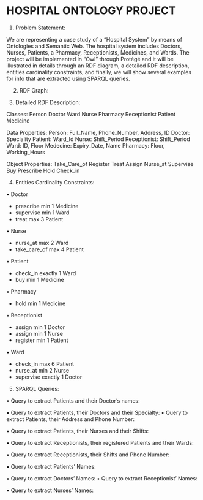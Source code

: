 # HOSPITAL ONTOLOGY PROJECT

1.	Problem Statement:

We are representing a case study of a “Hospital System” by means of Ontologies and Semantic Web. 
The hospital system includes Doctors, Nurses, Patients, a Pharmacy, Receptionists, Medicines, and Wards. 
The project will be implemented in “Owl” through Protégé and it will be illustrated in details through an RDF diagram, a detailed RDF description, entities cardinality constraints, and finally, we will show several examples for info that are extracted using SPARQL queries. 

 
2.	RDF Graph:




3.	Detailed RDF Description:

Classes:
Person
Doctor 
Ward 
Nurse 
Pharmacy
Receptionist 
Patient
Medicine

Data Properties:
Person: Full_Name, Phone_Number, Address, ID
Doctor: Speciality
Patient: Ward_Id
Nurse: Shift_Period 
Receptionist: Shift_Period
Ward: ID, Floor
Medecine: Expiry_Date, Name
Pharmacy: Floor, Working_Hours

Object Properties:
Take_Care_of
Register
Treat
Assign
Nurse_at
Supervise
Buy
Prescribe
Hold
Check_in


4.	Entities Cardinality Constraints:


•	Doctor
-	prescribe min 1 Medicine
-	supervise min 1 Ward
-	treat max 3 Patient


•	Nurse
-	nurse_at max 2 Ward
-	take_care_of max 4 Patient

•	Patient
-	check_in exactly 1 Ward
-	buy min 1 Medicine

•	Pharmacy
-	hold min 1 Medicine


•	Receptionist
-	assign min 1 Doctor
-	assign min 1 Nurse
-	register min 1 Patient 


•	Ward
-	check_in max 6 Patient
-	nurse_at min 2 Nurse
-	supervise exactly 1 Doctor









5.	SPARQL Queries:

•	Query to extract Patients and their Doctor’s names:
 
•	Query to extract Patients, their Doctors and their Specialty:
•	Query to extract Patients, their Address and Phone Number:


•	Query to extract Patients, their Nurses and their Shifts:


•	Query to extract Receptionists, their registered Patients and their Wards:

•	Query to extract Receptionists, their Shifts and Phone Number:



•	Query to extract Patients’ Names:


•	Query to extract Doctors’ Names:
•	Query to extract Receptionist’ Names:



•	Query to extract Nurses’ Names:

